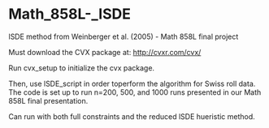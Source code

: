# Math_858L-_lSDE
lSDE method from Weinberger et al. (2005) - Math 858L final project

Must download the CVX package at: http://cvxr.com/cvx/

Run cvx_setup to initialize the cvx package.

Then, use lSDE_script in order toperform the algorithm for Swiss roll data. The code is set up to run n=200, 500, and 1000 runs presented in our Math 858L final presentation.

Can run with both full constraints and the reduced lSDE hueristic method.
